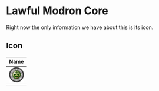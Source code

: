 # Lawful Modron Core

Right now the only information we have about this is its icon.

## Icon

| Name |
|---|
| ![Lawful Modron Core Icon](images/lawful_modron_core/icon.png) |